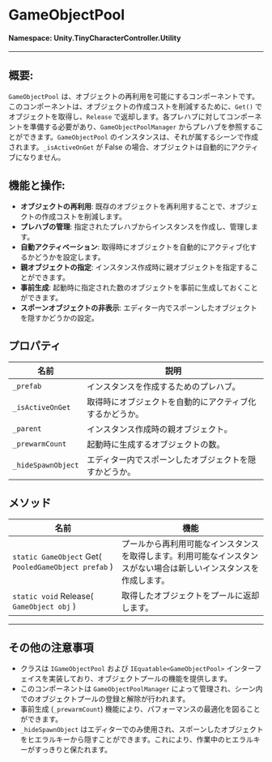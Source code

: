 ﻿# GameObjectPool

#### **Namespace**: Unity.TinyCharacterController.Utility
---

## 概要:
`GameObjectPool` は、オブジェクトの再利用を可能にするコンポーネントです。このコンポーネントは、オブジェクトの作成コストを削減するために、`Get()` でオブジェクトを取得し、`Release` で返却します。各プレハブに対してコンポーネントを準備する必要があり、`GameObjectPoolManager` からプレハブを参照することができます。`GameObjectPool` のインスタンスは、それが属するシーンで作成されます。`_isActiveOnGet` が False の場合、オブジェクトは自動的にアクティブになりません。

## 機能と操作:
- **オブジェクトの再利用**: 既存のオブジェクトを再利用することで、オブジェクトの作成コストを削減します。
- **プレハブの管理**: 指定されたプレハブからインスタンスを作成し、管理します。
- **自動アクティベーション**: 取得時にオブジェクトを自動的にアクティブ化するかどうかを設定します。
- **親オブジェクトの指定**: インスタンス作成時に親オブジェクトを指定することができます。
- **事前生成**: 起動時に指定された数のオブジェクトを事前に生成しておくことができます。
- **スポーンオブジェクトの非表示**: エディター内でスポーンしたオブジェクトを隠すかどうかの設定。

## プロパティ
| 名前 | 説明 |
|------------------|------|
| `_prefab` | インスタンスを作成するためのプレハブ。 |
| `_isActiveOnGet` | 取得時にオブジェクトを自動的にアクティブ化するかどうか。 |
| `_parent` | インスタンス作成時の親オブジェクト。 |
| `_prewarmCount` | 起動時に生成するオブジェクトの数。 |
| `_hideSpawnObject` | エディター内でスポーンしたオブジェクトを隠すかどうか。 |

## メソッド
| 名前 | 機能 |
|------------------|------|
|  ``static GameObject`` Get( ``PooledGameObject prefab`` )  | プールから再利用可能なインスタンスを取得します。利用可能なインスタンスがない場合は新しいインスタンスを作成します。 |
|  ``static void`` Release( ``GameObject obj`` )  | 取得したオブジェクトをプールに返却します。 |

---
## その他の注意事項
- クラスは `IGameObjectPool` および `IEquatable<GameObjectPool>` インターフェイスを実装しており、オブジェクトプールの機能を提供します。
- このコンポーネントは `GameObjectPoolManager` によって管理され、シーン内でのオブジェクトプールの登録と解除が行われます。
- 事前生成 (`_prewarmCount`) 機能により、パフォーマンスの最適化を図ることができます。
- `_hideSpawnObject` はエディターでのみ使用され、スポーンしたオブジェクトをヒエラルキーから隠すことができます。これにより、作業中のヒエラルキーがすっきりと保たれます。
